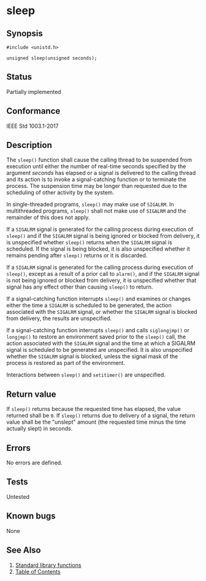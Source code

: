 # sleep

## Synopsis

`#include <unistd.h>`

`unsigned sleep(unsigned seconds);`

## Status

Partially implemented

## Conformance

IEEE Std 1003.1-2017

## Description

The `sleep()` function shall cause the calling thread to be suspended from execution until either the number of
real-time seconds specified by the argument _seconds_ has elapsed or a signal is delivered to the calling thread and
its action is to invoke a signal-catching function or to terminate the process. The suspension time may be longer than
requested due to the scheduling of other activity by the system.

In single-threaded programs, `sleep()` may make use of `SIGALRM`. In multithreaded programs, `sleep()` shall not make
use of `SIGALRM` and the remainder of this does not apply.

If a `SIGALRM` signal is generated for the calling process during execution of `sleep()` and if the `SIGALRM` signal is
being ignored or blocked from delivery, it is unspecified whether `sleep()` returns when the `SIGALRM` signal is
scheduled. If the signal is being blocked, it is also unspecified whether it remains pending after `sleep()` returns or
it is discarded.

If a `SIGALRM` signal is generated for the calling process during execution of `sleep()`, except as a result of a prior
call to `alarm()`, and if the `SIGALRM` signal is not being ignored or blocked from delivery, it is unspecified
whether that signal has any effect other than causing `sleep()` to return.

If a signal-catching function interrupts `sleep()` and examines or changes either the time a `SIGALRM` is scheduled to
be generated, the action associated with the `SIGALRM` signal, or whether the `SIGALRM` signal is blocked from delivery,
the results are unspecified.

If a signal-catching function interrupts `sleep()` and calls `siglongjmp()` or `longjmp()` to restore an environment
saved prior to the `sleep()` call, the action associated with the `SIGALRM` signal and the time at which a SIGALRM
signal is scheduled to be generated are unspecified. It is also unspecified whether the `SIGALRM` signal is blocked,
unless the signal mask of the process is restored as part of the environment.

Interactions between `sleep()` and `setitimer()` are unspecified.

## Return value

If `sleep()` returns because the requested time has elapsed, the value returned shall be `0`. If `sleep()` returns due
to delivery of a signal, the return value shall be the "unslept" amount
(the requested time minus the time actually slept) in seconds.

## Errors

No errors are defined.

## Tests

Untested

## Known bugs

None

## See Also

1. [Standard library functions](../functions.md)
2. [Table of Contents](../../../README.md)
